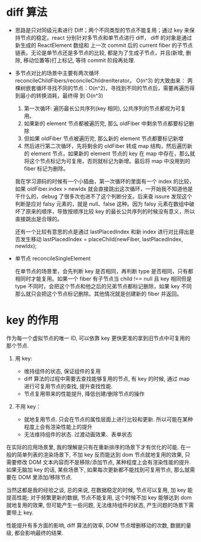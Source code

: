 # diff 算法

- 思路是只对同级元素进行 Diff；两个不同类型的节点不能复用；通过 key 来保持节点的稳定。react 分别针对多节点和单节点进行 diff， diff 的对象是通过新生成的 ReactElement 数组和 上一次 commit 后的 current fiber 的子节点链表。无论是单节点还是多节点的比较, 都是为了生成子节点，并且(新增, 删除, 移动位置等)打上标记, 等待 commit 阶段再处理.

- 多节点对比的场景中主要有两次循环 reconcileChildFibers/reconcileChildrenIterator。
  O(n^3) 的大致由来： 两棵树嵌套循环寻找不同的节点：O(n^2)，寻找到不同的节点后，需要再遍历得到最小的转换消耗，最终得 到 O(n^3)

  1.  第一次循环: 遍历最长公共序列(key 相同), 公共序列的节点都视为可复用。
  2.  如果新的 element 节点都被遍历完, 那么 oldFiber 中剩余节点都要标记删除
  3.  但如果 oldFiber 节点被遍历完, 那么新的 element 节点都要标记新增
  4.  然后进行第二次循环，先将剩余的 oldFiber 转成 map 结构，然后遍历新的 element 节点，如果新的 element 节点的 key 在 map 中存在，那么就将这个节点标记为可复用，否则就标记为新增。最后将 map 中没用到的 fiber 标记为删除。

  我在学习源码的时候有一个小插曲，第一次循环的里面有一个 index 的比较，如果 oldFiber.index > newIdx 就会直接跳出这次循环，一开始我不知道他是干什么的，debug 了很多次也进不了这个判断分支。后来查 issure 发现这个判断是应对 falsy 元素的，就是 null、false 这种。因为 falsy 元素在数组中破坏了原来的顺序，导致按顺序比较 key 的最长公共序列的时候没有意义，所以直接跳出是合理的。

  还有一个比较有意思的点是通过 lastPlacedIndex 和新 index 进行对比得出是否发生移动 lastPlacedIndex = placeChild(newFiber, lastPlacedIndex, newIdx);

- 单节点 reconcileSingleElement

  在单节点的场景里，会先判断 key 是否相同，再判断 type 是否相同，只有都相同时才能复用。如果一个 fiber 有子节点当 child !== null 且 key 相同但是 type 不同时，会把这个节点和他之后的兄弟节点都标记删除，如果 key 不同那么就只会把这个节点标记删除。其他情况就是创建新的 fiber 并返回。

# key 的作用

作为每一个虚拟节点的唯一 ID, 可以依靠 key 更快更准的拿到旧节点中可复用的那个节点.

1. 用 key:

   - 维持组件的状态, 保证组件的复用
   - diff 算法的过程中需要去查找能够复用的节点, 有 key 的时候, 通过 map 进行可复用节点的查找, 提升查找性能.
   - 节点复用带来的性能提升, 降低创建/删除节点的操作

2. 不用 key：
   - 就地复用节点. 只会在节点的属性层面上进行比较和更新. 所以可能在某种程度上会有渲染性能上的提升
   - 无法维持组件的状态. 过渡动画效果、表单状态

在实际的应用场景里, 我的理解是只有在重新排序的场景下才有优化的可能. 在一般的简单列表的渲染场景下, 不加 key 反而能达到 dom 节点就地复用的效果, 只需要修改 DOM 文本内容而不是移除/添加节点, 某种程度上会有渲染性能的提升. 如果无脑加 key 的话, 某些场景下, 如果每次更新都不能找到可复用节点, 那么就需要在 DOM 里添加/移除节点.

当然这都是我的经验之谈, 总的来说, 在数据稳定的时候, 节点可以复用, 加 key 能提高性能; 对于频繁更新的数据, 节点不能复用, 这个时候不加 key 能够达到 dom 就地复用的效果, 但可能产生一些问题, 无法维持组件的状态, 产生问题的场景下需要带上 key.

性能提升有多方面的影响, diff 算法的效率, DOM 节点增删移动的次数, 数据的量级, 都会影响最终的结果.
